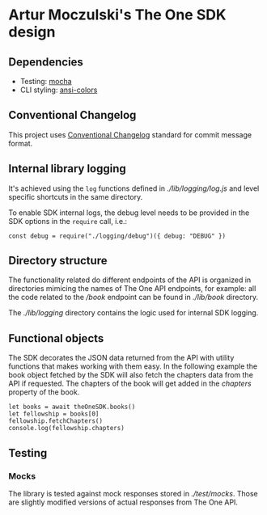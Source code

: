 # Artur Moczulski's The One SDK design

## Dependencies

* Testing: [mocha](https://mochajs.org/)
* CLI styling: [ansi-colors](https://www.npmjs.com/package/ansi-colors)

## Conventional Changelog

This project uses [Conventional Changelog](https://www.conventionalcommits.org/en/v1.0.0/)
standard for commit message format.

## Internal library logging

It's achieved using the `log` functions defined in *./lib/logging/log.js*
and level specific shortcuts in the same directory.

To enable SDK internal logs, the debug level needs to be provided in the
SDK options in the `require` call, i.e.:

```
const debug = require("./logging/debug")({ debug: "DEBUG" })
```

## Directory structure

The functionality related do different endpoints of the API is organized in
directories mimicing the names of The One API endpoints, for example: all 
the code related to the */book* endpoint can be found in *./lib/book* 
directory.

The *./lib/logging* directory contains the logic used for internal SDK
logging.

## Functional objects

The SDK decorates the JSON data returned from the API with utility functions that
makes working with them easy. In the following example the book object fetched
by the SDK will also fetch the chapters data from the API if requested. The
chapters of the book will get added in the *chapters* property of the book.

```
let books = await theOneSDK.books()
let fellowship = books[0]
fellowship.fetchChapters()
console.log(fellowship.chapters)
```

## Testing

### Mocks

The library is tested against mock responses stored in *./test/mocks*. Those
are slightly modified versions of actual responses from The One API.